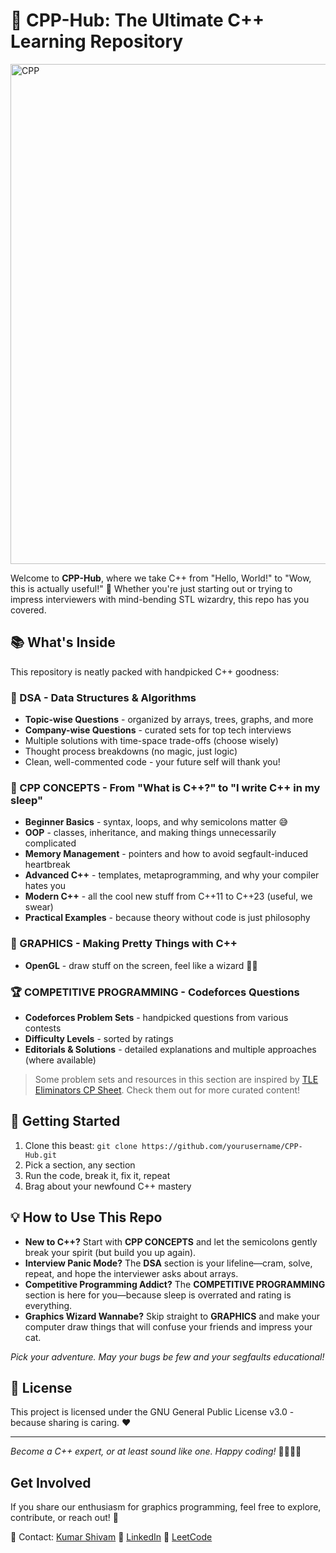 # 🚀 CPP-Hub: The Ultimate C++ Learning Repository

<img src="./GRAPHICS/Theory/Assets/cpp.png" alt="CPP" width="800" />


Welcome to **CPP-Hub**, where we take C++ from "Hello, World!" to "Wow, this is actually useful!" 🎉 Whether you're just starting out or trying to impress interviewers with mind-bending STL wizardry, this repo has you covered.

## 📚 What's Inside

This repository is neatly packed with handpicked C++ goodness:

### 🧠 DSA - Data Structures & Algorithms
- **Topic-wise Questions** - organized by arrays, trees, graphs, and more
- **Company-wise Questions** - curated sets for top tech interviews
- Multiple solutions with time-space trade-offs (choose wisely)
- Thought process breakdowns (no magic, just logic)
- Clean, well-commented code - your future self will thank you!

### 📘 CPP CONCEPTS - From "What is C++?" to "I write C++ in my sleep"  
- **Beginner Basics** - syntax, loops, and why semicolons matter 😅
- **OOP** - classes, inheritance, and making things unnecessarily complicated
- **Memory Management** - pointers and how to avoid segfault-induced heartbreak
- **Advanced C++** - templates, metaprogramming, and why your compiler hates you
- **Modern C++** - all the cool new stuff from C++11 to C++23 (useful, we swear)
- **Practical Examples** - because theory without code is just philosophy

### 🎨 GRAPHICS - Making Pretty Things with C++
- **OpenGL** - draw stuff on the screen, feel like a wizard 🧙‍♂️

### 🏆 COMPETITIVE PROGRAMMING - Codeforces Questions
- **Codeforces Problem Sets** - handpicked questions from various contests
- **Difficulty Levels** - sorted by ratings
- **Editorials & Solutions** - detailed explanations and multiple approaches (where available)

> Some problem sets and resources in this section are inspired by [TLE Eliminators CP Sheet](https://www.tle-eliminators.com/cp-sheet). Check them out for more curated content!


## 🚦 Getting Started

1. Clone this beast: `git clone https://github.com/yourusername/CPP-Hub.git`
2. Pick a section, any section
3. Run the code, break it, fix it, repeat
4. Brag about your newfound C++ mastery

## 💡 How to Use This Repo

- **New to C++?** Start with **CPP CONCEPTS** and let the semicolons gently break your spirit (but build you up again).
- **Interview Panic Mode?** The **DSA** section is your lifeline—cram, solve, repeat, and hope the interviewer asks about arrays.
- **Competitive Programming Addict?** The **COMPETITIVE PROGRAMMING** section is here for you—because sleep is overrated and rating is everything.
- **Graphics Wizard Wannabe?** Skip straight to **GRAPHICS** and make your computer draw things that will confuse your friends and impress your cat.

*Pick your adventure. May your bugs be few and your segfaults educational!*


## 📝 License
This project is licensed under the GNU General Public License v3.0 - because sharing is caring. ❤️

---

*Become a C++ expert, or at least sound like one. Happy coding!* 👨‍💻👩‍💻

## Get Involved
If you share our enthusiasm for graphics programming, feel free to explore, contribute, or reach out! 🚀  

📧 Contact: [Kumar Shivam](mailto:hey.kumarshivam@gmail.com)
📌 [LinkedIn](https://www.linkedin.com/in/kumar-shivam-b8b196258/)
📌 [LeetCode](https://takeuforward.org/plus/profile/KumarShivam1804)

